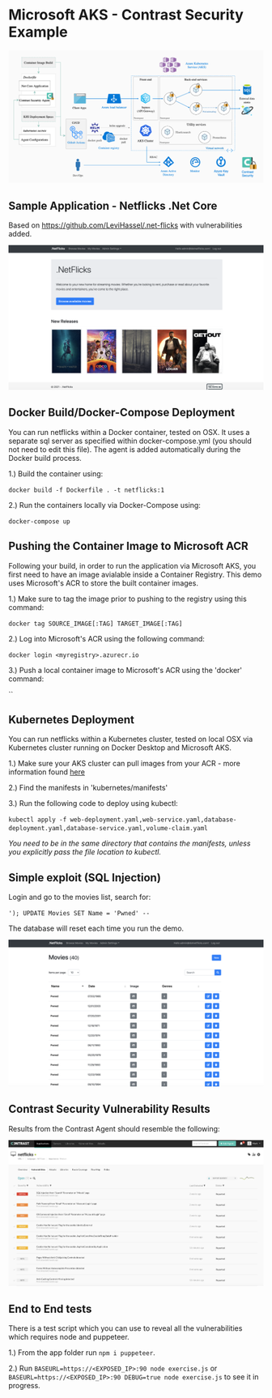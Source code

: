 # Microsoft AKS - Contrast Security Example

![Contrast AKS Integration Example](/images/aks-blog-pic1-2.png)

## Sample Application - Netflicks .Net Core

Based on https://github.com/LeviHassel/.net-flicks with vulnerabilities added.

![Netflicks Example Application](/images/netflicks-landing.png)

## Docker Build/Docker-Compose Deployment

You can run netflicks within a Docker container, tested on OSX. It uses a separate sql server as specified within docker-compose.yml (you should not need to edit this file). The agent is added automatically during the Docker build process.

1.) Build the container using:

`docker build -f Dockerfile . -t netflicks:1`

2.) Run the containers locally via Docker-Compose using: 

`docker-compose up`

## Pushing the Container Image to Microsoft ACR

Following your build, in order to run the application via Microsoft AKS, you first need to have an image avialable inside a Container Registry.  This demo uses Microsoft's ACR to store the built container images. 

1.) Make sure to tag the image prior to pushing to the registry using this command:

`docker tag SOURCE_IMAGE[:TAG] TARGET_IMAGE[:TAG]`

2.) Log into Microsoft's ACR using the following command:

`docker login <myregistry>.azurecr.io`

3.) Push a local container image to Microsoft's ACR using the 'docker' command:

``

## Kubernetes Deployment

You can run netflicks within a Kubernetes cluster, tested on local OSX via Kubernetes cluster running on Docker Desktop and Microsoft AKS. 

1.) Make sure your AKS cluster can pull images from your ACR - more information found [here](https://docs.microsoft.com/en-us/azure/aks/cluster-container-registry-integration)

2.) Find the manifests in 'kubernetes/manifests'

3.) Run the following code to deploy using kubectl:

`kubectl apply -f web-deployment.yaml,web-service.yaml,database-deployment.yaml,database-service.yaml,volume-claim.yaml`

_*You need to be in the same directory that contains the manifests, unless you explicitly pass the file location to kubectl.*_

## Simple exploit (SQL Injection)

Login and go to the movies list, search for: 

`'); UPDATE Movies SET Name = 'Pwned' --`

The database will reset each time you run the demo.

![Netflicks Database Injection](/images/neflicks-Pwned.png)

## Contrast Security Vulnerability Results

Results from the Contrast Agent should resemble the following: 

![Netflicks Vulnerabilities](/images/netlicks-vulnerabilities.png)

## End to End tests

There is a test script which you can use to reveal all the vulnerabilities which requires node and puppeteer.

1.) From the app folder run `npm i puppeteer`.

2.) Run `BASEURL=https://<EXPOSED_IP>:90 node exercise.js` or `BASEURL=https://<EXPOSED_IP>:90 DEBUG=true node exercise.js` to see it in progress.

